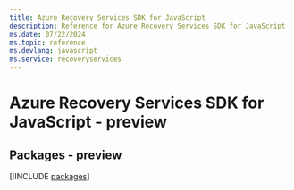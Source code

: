 ```yaml
---
title: Azure Recovery Services SDK for JavaScript
description: Reference for Azure Recovery Services SDK for JavaScript
ms.date: 07/22/2024
ms.topic: reference
ms.devlang: javascript
ms.service: recoveryservices
---
```

# Azure Recovery Services SDK for JavaScript - preview
## Packages - preview
[!INCLUDE [packages](recovery-services-index.md)]